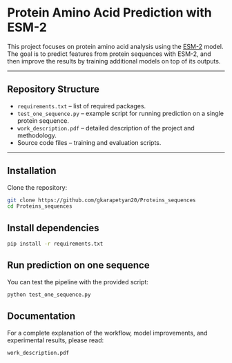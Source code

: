 # Protein Amino Acid Prediction with ESM-2

This project focuses on protein amino acid analysis using the [ESM-2](https://github.com/facebookresearch/esm) model.  
The goal is to predict features from protein sequences with ESM-2, and then improve the results by training additional models on top of its outputs.

---

## Repository Structure

- `requirements.txt` – list of required packages.  
- `test_one_sequence.py` – example script for running prediction on a single protein sequence.  
- `work_description.pdf` – detailed description of the project and methodology.  
- Source code files – training and evaluation scripts.

---

## Installation

Clone the repository:

```bash
git clone https://github.com/gkarapetyan20/Proteins_sequences
cd Proteins_sequences

```
## Install dependencies

```bash
pip install -r requirements.txt

```

## Run prediction on one sequence

You can test the pipeline with the provided script:

```bash
python test_one_sequence.py
```

## Documentation

For a complete explanation of the workflow, model improvements, and experimental results, please read:

```bash
work_description.pdf
``` 